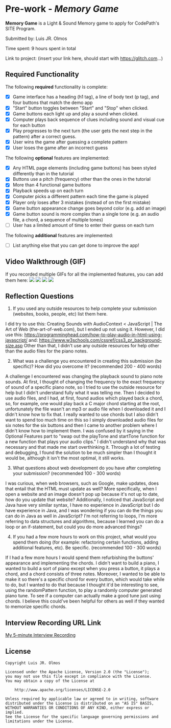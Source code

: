 # Pre-work - *Memory Game*

**Memory Game** is a Light & Sound Memory game to apply for CodePath's SITE Program. 

Submitted by: Luis JR. Olmos

Time spent: 9 hours spent in total

Link to project: (insert your link here, should start with https://glitch.com...)

## Required Functionality

The following **required** functionality is complete:

* [x] Game interface has a heading (h1 tag), a line of body text (p tag), and four buttons that match the demo app
* [x] "Start" button toggles between "Start" and "Stop" when clicked. 
* [x] Game buttons each light up and play a sound when clicked. 
* [x] Computer plays back sequence of clues including sound and visual cue for each button
* [x] Play progresses to the next turn (the user gets the next step in the pattern) after a correct guess. 
* [x] User wins the game after guessing a complete pattern
* [x] User loses the game after an incorrect guess

The following **optional** features are implemented:

* [x] Any HTML page elements (including game buttons) has been styled differently than in the tutorial
* [x] Buttons use a pitch (frequency) other than the ones in the tutorial
* [x] More than 4 functional game buttons
* [x] Playback speeds up on each turn
* [x] Computer picks a different pattern each time the game is played
* [x] Player only loses after 3 mistakes (instead of on the first mistake)
* [x] Game button appearance change goes beyond color (e.g. add an image)
* [x] Game button sound is more complex than a single tone (e.g. an audio file, a chord, a sequence of multiple tones)
* [ ] User has a limited amount of time to enter their guess on each turn

The following **additional** features are implemented:

- [ ] List anything else that you can get done to improve the app!

## Video Walkthrough (GIF)

If you recorded multiple GIFs for all the implemented features, you can add them here:
![](http://g.recordit.co/B6yMM68P0C.gif)
![](http://g.recordit.co/RBnOy0RO0u.gif)
![](http://g.recordit.co/Ve0F5Carxe.gif)
![](gif4-link-here)

## Reflection Questions
1. If you used any outside resources to help complete your submission (websites, books, people, etc) list them here. 

I did try to use this: Creating Sounds with AudioContext < JavaScript | The Art of Web (the-art-of-web.com), but 
I ended up not using it. 
However, I did use this: https://programminghead.com/how-to-play-audio-in-html-using-javascript/ 
and: https://www.w3schools.com/cssref/css3_pr_background-size.asp
Other than that, I didn't use any outside resources for help other than the audio files for the piano notes.

2. What was a challenge you encountered in creating this submission (be specific)? How did you overcome it? (recommended 200 - 400 words) 

A challenge I encountered was changing the playback sound to piano note sounds. At first, I thought of changing the frequency
to the exact frequency of sound of a specific piano note, so I tried to use the outside resource for help but I didn't understand 
fully what it was telling me. Then I decided to use audio files, and I had, at first, found audios which played back a chord,
so, for example, one would play back a C major chord starting at the root, unfortunately the file wasn't an mp3 or audio file when 
I downloaded it and I didn't know how to fix that. I really wanted to use chords but I also didn't want to spend too much time on this
so I simply downloaded audio files for six notes for the six buttons and then I came to another problem where I didn't know how to implement them.
I was confused by it saying in the Optional Features part to "swap out the playTone and startTone function for a new function that plays 
your audio clips." I didn't understand why that was necessary and that made me start overthinking it. Through a lot of testing and debugging, 
I found the solution to be much simpler than I thought it would be, although it isn't the most optimal, it still works. 


3. What questions about web development do you have after completing your submission? (recommended 100 - 300 words) 

I was curious, when web browsers, such as Google, make updates, does that entail that the HTML must update as well? 
More specifically, when I open a website and an image doesn't pop up because it's not up to date, how do you update that website?
Additionally, I noticed that JavaScript and Java have very similar syntax, I have no experience in JavaScript but 
I do have experience in Java, and I was wondering if you can do the things you can do in Java as well in JavaScript? 
I'm not referring to loops, I'm more referring to data structures and algorithms, because I learned you can do a loop or an
if-statement, but could you do more advanced things?  

4. If you had a few more hours to work on this project, what would you spend them doing (for example: refactoring certain functions, adding additional features, etc). Be specific. (recommended 100 - 300 words) 

If I had a few more hours I would spend them refurbishing the buttons' appearance and implementing the chords. I didn't want to build a piano,
I wanted to build a sort of piano except when you press a button, it plays a chord, and a chord consists of three notes. 
Moreover, I wanted to be able to make it so there's a specific chord for every button, which would take while to do, 
but I wanted to do that because I thought it'd be interesting to see, using the randomPattern function, to play a randomly
computer generated piano tune. To see if a computer can actually make a good tune just using chords. I believe 
this could've been helpful for others as well if they wanted to memorize specific chords.



## Interview Recording URL Link

[My 5-minute Interview Recording](your-link-here)


## License

    Copyright Luis JR. Olmos

    Licensed under the Apache License, Version 2.0 (the "License");
    you may not use this file except in compliance with the License.
    You may obtain a copy of the License at

        http://www.apache.org/licenses/LICENSE-2.0

    Unless required by applicable law or agreed to in writing, software
    distributed under the License is distributed on an "AS IS" BASIS,
    WITHOUT WARRANTIES OR CONDITIONS OF ANY KIND, either express or implied.
    See the License for the specific language governing permissions and
    limitations under the License.
